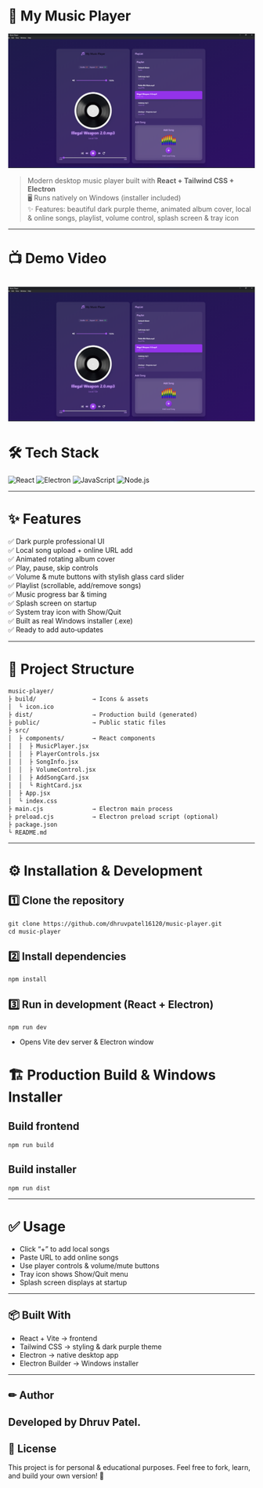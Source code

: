 # 🎵 My Music Player

![Preview](preview/preview.png)
> Modern desktop music player built with **React + Tailwind CSS + Electron**  
> 🖥 Runs natively on Windows (installer included)  
> ✨ Features: beautiful dark purple theme, animated album cover, local & online songs, playlist, volume control, splash screen & tray icon
---
# 📺 Demo Video
[![Watch the demo](preview/preview.png)](preview/demo.mp4)
---
# 🛠 **Tech Stack**
<p>
  <img src="https://cdn.jsdelivr.net/gh/devicons/devicon/icons/react/react-original.svg" height="40" alt="React" />
  <img src="https://cdn.jsdelivr.net/gh/devicons/devicon/icons/electron/electron-original.svg" height="40" alt="Electron" />
  <img src="https://cdn.jsdelivr.net/gh/devicons/devicon/icons/javascript/javascript-original.svg" height="40" alt="JavaScript" />
  <img src="https://cdn.jsdelivr.net/gh/devicons/devicon/icons/nodejs/nodejs-original.svg" height="40" alt="Node.js" />
</p>

---

# ✨ Features
✅ Dark purple professional UI  
✅ Local song upload + online URL add  
✅ Animated rotating album cover  
✅ Play, pause, skip controls  
✅ Volume & mute buttons with stylish glass card slider  
✅ Playlist (scrollable, add/remove songs)  
✅ Music progress bar & timing  
✅ Splash screen on startup  
✅ System tray icon with Show/Quit  
✅ Built as real Windows installer (.exe)  
✅ Ready to add auto‑updates

---

# 📂 Project Structure

```plaintext
music-player/
├ build/                → Icons & assets
│  └ icon.ico
├ dist/                 → Production build (generated)
├ public/               → Public static files
├ src/
│  ├ components/        → React components
│  │  ├ MusicPlayer.jsx
│  │  ├ PlayerControls.jsx
│  │  ├ SongInfo.jsx
│  │  ├ VolumeControl.jsx
│  │  ├ AddSongCard.jsx
│  │  └ RightCard.jsx
│  ├ App.jsx
│  └ index.css
├ main.cjs              → Electron main process
├ preload.cjs           → Electron preload script (optional)
├ package.json
└ README.md
```
---

# ⚙ Installation & Development
## 1️⃣ Clone the repository
```
git clone https://github.com/dhruvpatel16120/music-player.git
cd music-player
```
## 2️⃣ Install dependencies
```
npm install
```

## 3️⃣ Run in development (React + Electron)

```
npm run dev
```
+ Opens Vite dev server & Electron window
  
# 🏗 Production Build & Windows Installer

## Build frontend
```
npm run build
```

## Build installer
```
npm run dist
```
---

# ✅ Usage
+ Click “+” to add local songs 
+ Paste URL to add online songs
+ Use player controls & volume/mute buttons
+ Tray icon shows Show/Quit menu
+ Splash screen displays at startup

---

## 📦 Built With

+ React + Vite → frontend
+ Tailwind CSS → styling & dark purple theme
+ Electron → native desktop app
+ Electron Builder → Windows installer

---

## ✏ Author
Developed by Dhruv Patel.
---

## 📄 License

This project is for personal & educational purposes. Feel free to fork, learn, and build your own version! 🎵
